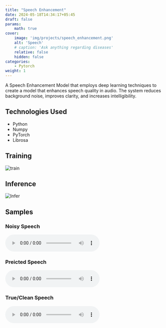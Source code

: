 ```yaml
---
title: "Speech Enhancement"
date: 2024-05-18T14:34:17+05:45
draft: false
params:
    math: true
cover:
    image: 'img/projects/speech_enhancement.png'
    alt: 'Speech'
    # caption: 'Ask anything regarding diseases'
    relative: false
    hidden: false
categories:
    - Pytorch
weight: 1
---
```


A Speech Enhancement Model that employs deep learning techniques to create a model that enhances speech quality in audio. The system reduces background noise, improves clarity, and increases intelligibility.

## Technologies Used
 - Python
 - Numpy
 - PyTorch
 - Librosa
   
## Training

![train](/img/projects/train-audio.png)

## Inference
![Infer](/img/projects/inference-audio.png)

## Samples

### Noisy Speech
![Noisy](/audio/noisy_voice.wav)
### Preicted Speech
![Predicted](/audio/voice_pred.wav)
### True/Clean Speech
![Clean](/audio/voice_true.wav)


